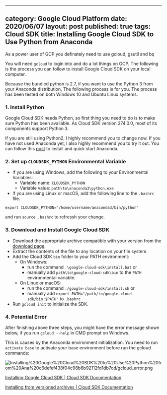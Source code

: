 
---
category: Google Cloud Platform
date: 2020/06/07
layout: post
published: true
tags: Cloud SDK
title: Installing Google Cloud SDK to Use Python from Anaconda
---
As a power user of GCP you definately need to use gcloud, gsutil and bq

You will need `gcloud` to login into and do a lot things on GCP. The following is the process you can follow to install Google Cloud SDK on your local computer.

Because the bundled python is 2.7, if you want to use the Python 3 from your Anaconda distribution, The following process is for you. The process has been tested on both Windows 10 and Ubuntu Linux systems.

### **1. Install Python**

Google Cloud SDK needs Python, so first thing you need to do is to make sure Python has been available. As Cloud SDK version 274.0.0, most of its components support Python 3.

If you are still using Python2, I highly recommend you to change now. If you have not used Anaconda yet, I also highly recommend you to try it out. You can follow this [post](http://leifengblog.net/blog/installing-and-managing-python-and-packages-with-anaconda/) to install and quick start Anaconda.

### **2. Set up `CLOUDSDK_PYTHON` Environmental Variable**

- If you are using Windows, add the following to your Environmental Variables:
    - Variable name: `CLOUDSDK_PYTHON`
    - Variable value: `path\to\anaconda3\python.exe`
- If you are using Linux or macOS, add the following line to the `.bashrc` file.

```
export CLOUDSDK_PYTHON="/home/username/anaconda3/bin/python"
```

and run `source .bashrc` to refressh your change.

### **3. Download and Install Google Cloud SDK**

- Download the appropriate archive compatible with your version from the [download page](https://cloud.google.com/sdk/docs/downloads-versioned-archives).
- Extract the contents of the file to any location on your file system.
- Add the Cloud SDK `bin` folder to your PATH environment:
    - On Windows:
        - run the command `.\google-cloud-sdk\install.bat` or
        - manually add `path\to\google-cloud-sdk\bin` to the `PATH` environmental variable.
    - On Linux or macOS:
        - run the command `./google-cloud-sdk/install.sh` or
        - manually add `export PATH="/path/to/google-cloud-sdk/bin:$PATH"` to `.bashrc`
- Run `gcloud init` to initialize the SDK.

### **4. Potential Error**

After finishing above three steps, you might have the error message shown below, if you run `gcloud --help` in CMD prompt on Windows.

This is causes by the Anaconda environment initialization. You need to run `activate base` to activate your base environment before run the gcloud commands:

![Installing%20Google%20Cloud%20SDK%20to%20Use%20Python%20from%20Ana%20c6defef438f04c98b6b92112fd1db7cd/gcloud_error.png](Installing%20Google%20Cloud%20SDK%20to%20Use%20Python%20from%20Ana%20c6defef438f04c98b6b92112fd1db7cd/gcloud_error.png)

[Installing Google Cloud SDK | Cloud SDK Documentation](https://cloud.google.com/sdk/install)

[Installing from versioned archives | Cloud SDK Documentation](https://cloud.google.com/sdk/docs/downloads-versioned-archives)